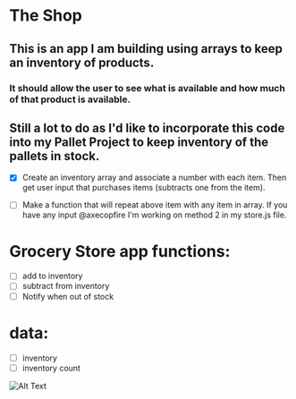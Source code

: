 # The Shop
## This is an app I am building using arrays to keep an inventory of products.
### It should allow the user to see what is available and how much of that product is available.

## Still a lot to do as I'd like to incorporate this code into my Pallet Project to keep inventory of the pallets in stock. 
 
- [X] Create an inventory array and associate a number with each item. Then get user input that purchases items (subtracts one from the item).
- [ ] Make a function that will repeat above item with any item in array. If you have any input @axecopfire  I'm working on method 2 in my store.js file.


# Grocery Store app functions:

- [ ] add to inventory
- [ ] subtract from inventory
- [ ] Notify when out of stock
 
# data:
- [ ] inventory
- [ ] inventory count

![Alt Text](https://images.pexels.com/photos/264636/pexels-photo-264636.jpeg?auto=compress&cs=tinysrgb&h=750&w=1260)

